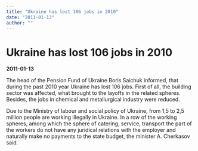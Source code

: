 ```yaml
---
title: "Ukraine has lost 106 jobs in 2010"
date: "2011-01-13"
author: ""
---
```


# Ukraine has lost 106 jobs in 2010

**2011-01-13** 

The head of the Pension Fund of Ukraine Boris Saichuk informed, that during the past 2010 year Ukraine has lost 106 jobs. First of all, the building sector was affected, what brought to the layoffs in the related spheres. Besides, the jobs in chemical and metallurgical industry were reduced.

Due to the Ministry of labour and social policy of Ukraine, from 1,5 to 2,5 million people are working illegally in Ukraine. In a row of the working spheres, among which the sphere of catering, service, transport the part of the workers do not have any juridical relations with the employer and naturally make no payments to the state budget, the minister A. Cherkasov said.